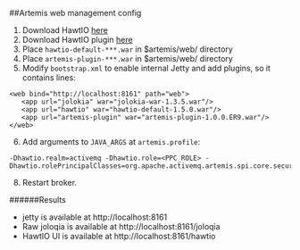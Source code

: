 ##Artemis web management config

1. Download HawtIO [here](http://hawt.io/getstarted/index.html)
3. Download HawtIO plugin [here](https://github.com/rh-messaging/artemis-hawtio)
4. Place `hawtio-default-***.war` in $artemis/web/ directory
5. Place `artemis-plugin-***.war` in $artemis/web/ directory
6. Modify `bootstrap.xml` to enable internal Jetty and add plugins, so it contains lines:
```
<web bind="http://localhost:8161" path="web">
   <app url="jolokia" war="jolokia-war-1.3.5.war"/>
   <app url="hawtio" war="hawtio-default-1.5.0.war"/>
   <app url="artemis-plugin" war="artemis-plugin-1.0.0.ER9.war"/>
</web>
```

6. Add arguments to ``JAVA_ARGS`` at `artemis.profile`: 
```
-Dhawtio.realm=activemq -Dhawtio.role=<PPC_ROLE> -Dhawtio.rolePrincipalClasses=org.apache.activemq.artemis.spi.core.security.jaas.RolePrincipal
```
8. Restart broker.

######Results 
- jetty is available at http://localhost:8161
- Raw joloqia is available at http://localhost:8161/joloqia
- HawtIO UI is available at http://localhost:8161/hawtio
